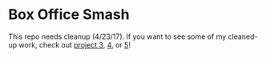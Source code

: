 # Box Office Smash

This repo needs cleanup (4/23/17). If you want to see some of my cleaned-up work, check out [project 3](https://github.com/zeromh/proj3_military_disputes), [4](https://github.com/zeromh/proj4_refugee_narratives), or [5](https://github.com/zeromh/proj5_climate_change)!
